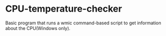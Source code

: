 # CPU-temperature-checker
Basic program that runs a wmic command-based script to get information about the CPU(Windows only).
